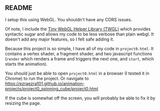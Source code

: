## README

I setup this using WebGL. You shouldn't have any CORS issues.

Of note, I include the [Tiny WebGL Helper Library (TWGL)](https://twgljs.org/) which provides syntactic sugar and allows my code to be less verbose than plain webgl. It doesn't add any major features, so I felt safe adding it.

Because this project is so simple, I have all of my code in `project0.html`.
It contains a vertex shader, a fragment shader, and two javascript functions (`render` which renders a frame and triggers the next one, and `start`, which starts the animation).

You should just be able to open `project0.html` in a browser (I tested it in Chrome) to run the project. Or navigate to https://ezraezra101.github.io/animation-projects/project0_spinning_cube/project0.html

If the cube is somewhat off the screen, you will probably be able to fix it by resizing the page.
